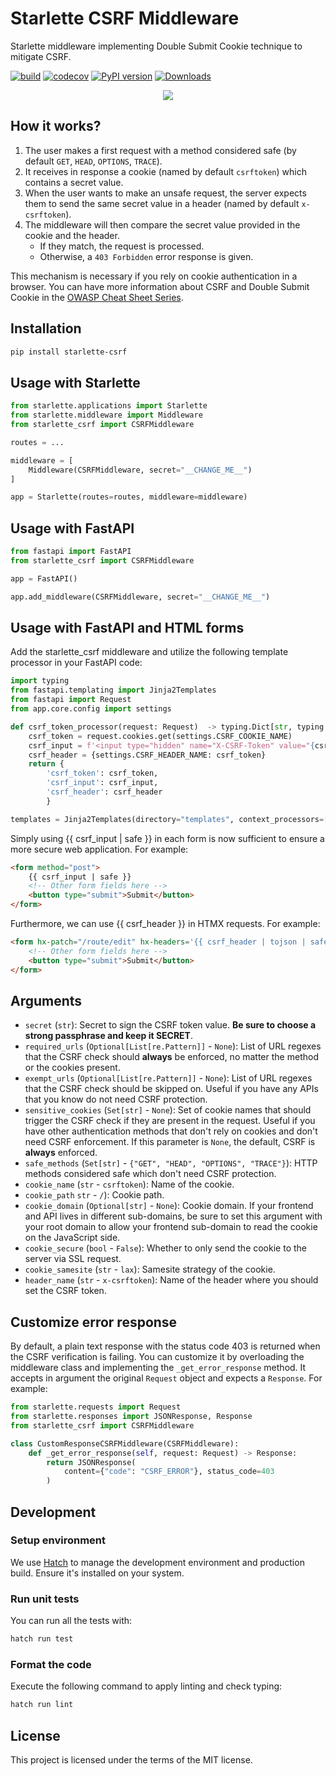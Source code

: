 # Starlette CSRF Middleware

Starlette middleware implementing Double Submit Cookie technique to mitigate CSRF.

[![build](https://github.com/frankie567/starlette-csrf/workflows/Build/badge.svg)](https://github.com/frankie567/starlette-csrf/actions)
[![codecov](https://codecov.io/gh/frankie567/starlette-csrf/branch/main/graph/badge.svg?token=fL49kIvrj6)](https://codecov.io/gh/frankie567/starlette-csrf)
[![PyPI version](https://badge.fury.io/py/starlette-csrf.svg)](https://badge.fury.io/py/starlette-csrf)
[![Downloads](https://pepy.tech/badge/starlette-csrf)](https://pepy.tech/project/starlette-csrf)

<p align="center">
<a href="https://github.com/sponsors/frankie567"><img src="https://md-buttons.francoisvoron.com/button.svg?text=Buy%20me%20a%20coffee%20%E2%98%95%EF%B8%8F&bg=ef4444&w=200&h=50"></a>
</p>

## How it works?

1. The user makes a first request with a method considered safe (by default `GET`, `HEAD`, `OPTIONS`, `TRACE`).
2. It receives in response a cookie (named by default `csrftoken`) which contains a secret value.
3. When the user wants to make an unsafe request, the server expects them to send the same secret value in a header (named by default `x-csrftoken`).
4. The middleware will then compare the secret value provided in the cookie and the header.
   * If they match, the request is processed.
   * Otherwise, a `403 Forbidden` error response is given.

This mechanism is necessary if you rely on cookie authentication in a browser. You can have more information about CSRF and Double Submit Cookie in the [OWASP Cheat Sheet Series](https://cheatsheetseries.owasp.org/cheatsheets/Cross-Site_Request_Forgery_Prevention_Cheat_Sheet.html).

## Installation

```bash
pip install starlette-csrf
```

## Usage with Starlette

```py
from starlette.applications import Starlette
from starlette.middleware import Middleware
from starlette_csrf import CSRFMiddleware

routes = ...

middleware = [
    Middleware(CSRFMiddleware, secret="__CHANGE_ME__")
]

app = Starlette(routes=routes, middleware=middleware)
```

## Usage with FastAPI

```py
from fastapi import FastAPI
from starlette_csrf import CSRFMiddleware

app = FastAPI()

app.add_middleware(CSRFMiddleware, secret="__CHANGE_ME__")
```

## Usage with FastAPI and HTML forms

Add the starlette_csrf middleware and utilize the following template processor in your FastAPI code:

```py
import typing
from fastapi.templating import Jinja2Templates
from fastapi import Request
from app.core.config import settings

def csrf_token_processor(request: Request)  -> typing.Dict[str, typing.Any]:
    csrf_token = request.cookies.get(settings.CSRF_COOKIE_NAME)
    csrf_input = f'<input type="hidden" name="X-CSRF-Token" value="{csrf_token}">'
    csrf_header = {settings.CSRF_HEADER_NAME: csrf_token}
    return {
        'csrf_token': csrf_token,
        'csrf_input': csrf_input,
        'csrf_header': csrf_header 
        }

templates = Jinja2Templates(directory="templates", context_processors=[csrf_token_processor])
```

Simply using {{ csrf_input | safe }} in each form is now sufficient to ensure a more secure web application. For example:

```html
<form method="post">
    {{ csrf_input | safe }}
    <!-- Other form fields here -->
    <button type="submit">Submit</button>
</form>
```

Furthermore, we can use {{ csrf_header }} in HTMX requests. For example:

```html
<form hx-patch="/route/edit" hx-headers='{{ csrf_header | tojson | safe }}'  hx-trigger="submit" hx-target="#yourtarget" hx-swap="outerHTML" >
    <!-- Other form fields here -->
    <button type="submit">Submit</button>
</form>
```

## Arguments

* `secret` (`str`): Secret to sign the CSRF token value. **Be sure to choose a strong passphrase and keep it SECRET**.
* `required_urls` (`Optional[List[re.Pattern]]` - `None`): List of URL regexes that the CSRF check should **always** be enforced, no matter the method or the cookies present.
* `exempt_urls` (`Optional[List[re.Pattern]]` - `None`): List of URL regexes that the CSRF check should be skipped on. Useful if you have any APIs that you know do not need CSRF protection.
* `sensitive_cookies` (`Set[str]` - `None`): Set of cookie names that should trigger the CSRF check if they are present in the request. Useful if you have other authentication methods that don't rely on cookies and don't need CSRF enforcement. If this parameter is `None`, the default, CSRF is **always** enforced.
* `safe_methods` (`Set[str]` - `{"GET", "HEAD", "OPTIONS", "TRACE"}`): HTTP methods considered safe which don't need CSRF protection.
* `cookie_name` (`str` - `csrftoken`): Name of the cookie.
* `cookie_path` `str` - `/`): Cookie path.
* `cookie_domain` (`Optional[str]` - `None`): Cookie domain. If your frontend and API lives in different sub-domains, be sure to set this argument with your root domain to allow your frontend sub-domain to read the cookie on the JavaScript side.
* `cookie_secure` (`bool` - `False`): Whether to only send the cookie to the server via SSL request.
* `cookie_samesite` (`str` - `lax`): Samesite strategy of the cookie.
* `header_name` (`str` - `x-csrftoken`): Name of the header where you should set the CSRF token.

## Customize error response

By default, a plain text response with the status code 403 is returned when the CSRF verification is failing. You can customize it by overloading the middleware class and implementing the `_get_error_response` method. It accepts in argument the original `Request` object and expects a `Response`. For example:

```py
from starlette.requests import Request
from starlette.responses import JSONResponse, Response
from starlette_csrf import CSRFMiddleware

class CustomResponseCSRFMiddleware(CSRFMiddleware):
    def _get_error_response(self, request: Request) -> Response:
        return JSONResponse(
            content={"code": "CSRF_ERROR"}, status_code=403
        )
```

## Development

### Setup environment

We use [Hatch](https://hatch.pypa.io/latest/install/) to manage the development environment and production build. Ensure it's installed on your system.

### Run unit tests

You can run all the tests with:

```bash
hatch run test
```

### Format the code

Execute the following command to apply linting and check typing:

```bash
hatch run lint
```

## License

This project is licensed under the terms of the MIT license.
